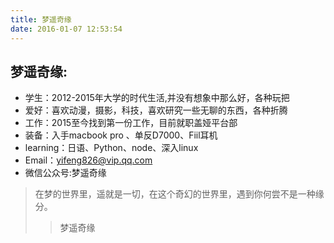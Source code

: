 ```yaml
---
title: 梦遥奇缘
date: 2016-01-07 12:53:54
---
```

## 梦遥奇缘:
+ 学生：2012-2015年大学的时代生活,并没有想象中那么好，各种玩把
+ 爱好：喜欢动漫，摄影，科技，喜欢研究一些无聊的东西，各种折腾
+ 工作：2015至今找到第一份工作，目前就职盖娅平台部
+ 装备：入手macbook pro 、单反D7000、Fiil耳机
+ learning：日语、Python、node、深入linux
+ Email：yifeng826@vip.qq.com
+ 微信公众号:梦遥奇缘
>在梦的世界里，遥就是一切，在这个奇幻的世界里，遇到你何尝不是一种缘分。
 >>梦遥奇缘
